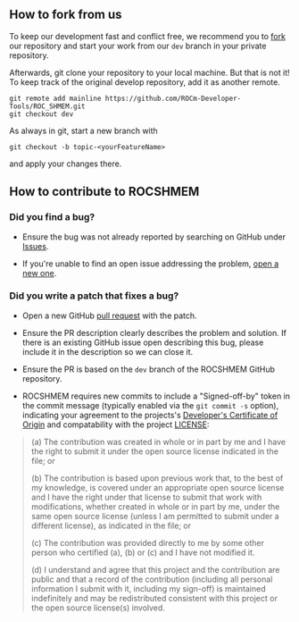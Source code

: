 ## How to fork from us

To keep our development fast and conflict free, we recommend you to [fork](https://github.com/ROCm-Developer-Tools/ROC_SHMEM/fork) our repository and start your work from our `dev` branch in your private repository.

Afterwards, git clone your repository to your local machine. But that is not it! To keep track of the original develop repository, add it as another remote.

```
git remote add mainline https://github.com/ROCm-Developer-Tools/ROC_SHMEM.git
git checkout dev
```

As always in git, start a new branch with

```
git checkout -b topic-<yourFeatureName>
```

and apply your changes there.

## How to contribute to ROCSHMEM

### Did you find a bug?

- Ensure the bug was not already reported by searching on GitHub under [Issues](https://github.com/ROCm-Developer-Tools/ROC_SHMEM/issues).

- If you're unable to find an open issue addressing the problem, [open a new one](https://github.com/ROCm-Developer-Tools/ROC_SHMEM/issues/new).

### Did you write a patch that fixes a bug?

- Open a new GitHub [pull request](https://github.com/ROCm-Developer-Tools/ROC_SHMEM/compare) with the patch.

- Ensure the PR description clearly describes the problem and solution. If there is an existing GitHub issue open describing this bug, please include it in the description so we can close it.

- Ensure the PR is based on the `dev` branch of the ROCSHMEM GitHub repository.

- ROCSHMEM requires new commits to include a "Signed-off-by" token in the commit message (typically enabled via the `git commit -s` option), indicating your agreement to the projects's [Developer's Certificate of Origin](https://developercertificate.org/) and compatability with the project [LICENSE](https://github.com/ROCm-Developer-Tools/ROC_SHMEM/blob/main/LICENSE):


> (a) The contribution was created in whole or in part by me and I
> have the right to submit it under the open source license
> indicated in the file; or
> 
> (b) The contribution is based upon previous work that, to the best
> of my knowledge, is covered under an appropriate open source
> license and I have the right under that license to submit that
> work with modifications, whether created in whole or in part
> by me, under the same open source license (unless I am
> permitted to submit under a different license), as indicated
> in the file; or
> 
> (c) The contribution was provided directly to me by some other
> person who certified (a), (b) or (c) and I have not modified
> it.
> 
> (d) I understand and agree that this project and the contribution
> are public and that a record of the contribution (including all
> personal information I submit with it, including my sign-off) is
> maintained indefinitely and may be redistributed consistent with
> this project or the open source license(s) involved.
